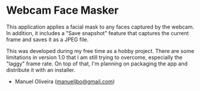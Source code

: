 # Webcam Face Masker

This application applies a facial mask to any faces captured by the webcam. 
In addition, it includes a "Save snapshot" feature that captures the current frame and saves it as a JPEG file.

This was developed during my free time as a hobby project.
There are some limitations in version 1.0 that I am still trying to overcome, especially the "laggy" frame rate.
On top of that, I'm planning on packaging the app and distribute it with an installer.

- Manuel Oliveira (manueljbo@gmail.com)
